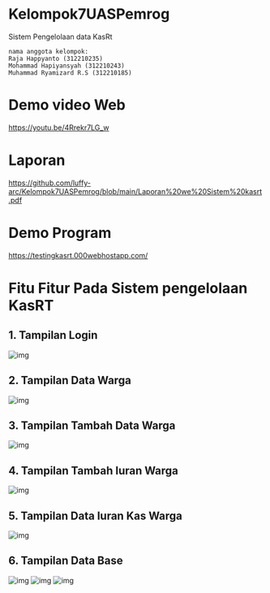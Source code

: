 # Kelompok7UASPemrog

Sistem Pengelolaan data KasRt

```
nama anggota kelompok:
Raja Happyanto (312210235)
Mohammad Hapiyansyah (312210243)
Muhammad Ryamizard R.S (312210185)
```

# Demo video Web
https://youtu.be/4Rrekr7LG_w

# Laporan
https://github.com/luffy-arc/Kelompok7UASPemrog/blob/main/Laporan%20we%20Sistem%20kasrt.pdf

# Demo Program

https://testingkasrt.000webhostapp.com/

# Fitu Fitur Pada Sistem pengelolaan KasRT

## 1. Tampilan Login

![img](https://github.com/luffy-arc/Kelompok7UASPemrog/blob/main/1.png)

## 2. Tampilan Data Warga

![img](https://github.com/luffy-arc/Kelompok7UASPemrog/blob/main/2.png)

## 3. Tampilan Tambah Data Warga

![img](https://github.com/luffy-arc/Kelompok7UASPemrog/blob/main/3.png)

## 4. Tampilan Tambah Iuran Warga

![img](https://github.com/luffy-arc/Kelompok7UASPemrog/blob/main/4.png)

## 5. Tampilan Data Iuran Kas Warga

![img](https://github.com/luffy-arc/Kelompok7UASPemrog/blob/main/5.png)

## 6. Tampilan Data Base
![img](https://github.com/luffy-arc/Kelompok7UASPemrog/blob/main/Screenshot%20(127).png)
![img](https://github.com/luffy-arc/Kelompok7UASPemrog/blob/main/Screenshot%20(128).png)
![img](https://github.com/luffy-arc/Kelompok7UASPemrog/blob/main/Screenshot%20(129).png)
